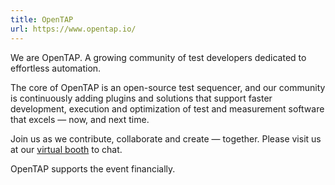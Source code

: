 ```yaml
---
title: OpenTAP
url: https://www.opentap.io/
---
```


We are OpenTAP. A growing community of test developers dedicated to effortless
automation.

The core of OpenTAP is an open-source test sequencer, and our community is
continuously adding plugins and solutions that support faster development,
execution and optimization of test and measurement software that excels — now,
and next time.

Join us as we contribute, collaborate and create — together. Please visit us at
our [virtual booth](https://stands.fosdem.org/stands/opentap/) to chat.

OpenTAP supports the event financially.
